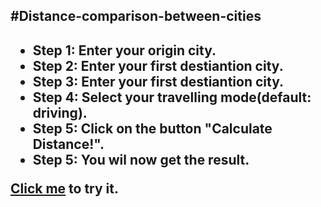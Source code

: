 <h2>#Distance-comparison-between-cities<h2>
<ul>
	<li><b>Step 1: </b>Enter your origin city.</li>
	<li><b>Step 2: </b>Enter your first destiantion city.</li>
	<li><b>Step 3: </b>Enter your first destiantion city.</li>
	<li><b>Step 4: </b>Select your travelling mode(default: driving).</li>
	<li><b>Step 5: </b>Click on the button "Calculate Distance!".</li>
	<li><b>Step 5: </b>You wil now get the result.</li>	  
</ul>

<p><a href="https://www.rajbiswas.in/github/distancecomparison/" target="_blank">Click me</a> to try it.</p>